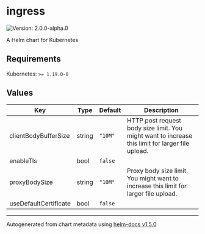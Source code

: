 # ingress

![Version: 2.0.0-alpha.0](https://img.shields.io/badge/Version-2.0.0--alpha.0-informational?style=flat-square)

A Helm chart for Kubernetes

## Requirements

Kubernetes: `>= 1.19.0-0`

## Values

| Key | Type | Default | Description |
|-----|------|---------|-------------|
| clientBodyBufferSize | string | `"10M"` | HTTP post request body size limit. You might want to increase this limit for larger file upload. |
| enableTls | bool | `false` |  |
| proxyBodySize | string | `"10M"` | Proxy body size limit. You might want to increase this limit for larger file upload. |
| useDefaultCertificate | bool | `false` |  |

----------------------------------------------
Autogenerated from chart metadata using [helm-docs v1.5.0](https://github.com/norwoodj/helm-docs/releases/v1.5.0)
